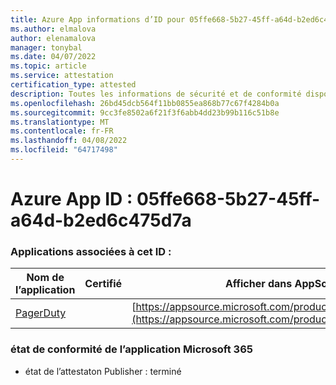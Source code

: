 ```yaml
---
title: Azure App informations d’ID pour 05ffe668-5b27-45ff-a64d-b2ed6c475d7a
ms.author: elmalova
author: elenamalova
manager: tonybal
ms.date: 04/07/2022
ms.topic: article
ms.service: attestation
certification_type: attested
description: Toutes les informations de sécurité et de conformité disponibles pour 05ffe668-5b27-45ff-a64d-b2ed6c475d7a.
ms.openlocfilehash: 26bd45dcb564f11bb0855ea868b77c67f4284b0a
ms.sourcegitcommit: 9cc3fe8502a6f21f3f6abb4dd23b99b116c51b8e
ms.translationtype: MT
ms.contentlocale: fr-FR
ms.lasthandoff: 04/08/2022
ms.locfileid: "64717498"
---
```

# <a name="azure-app-id-05ffe668-5b27-45ff-a64d-b2ed6c475d7a"></a>Azure App ID : 05ffe668-5b27-45ff-a64d-b2ed6c475d7a


### <a name="apps-associated-with-this-id"></a>Applications associées à cet ID :
| **Nom de l’application** | **Certifié** | **Afficher dans AppSource** |
|--------------|---------------|-----------------------|
| [PagerDuty](../forward/WA200001637.md) |  | [https://appsource.microsoft.com/product/office/WA200001637](https://appsource.microsoft.com/product/office/WA200001637) |

### <a name="microsoft-365-app-compliance-status"></a>état de conformité de l’application Microsoft 365
- état de l’attestaton Publisher : terminé
